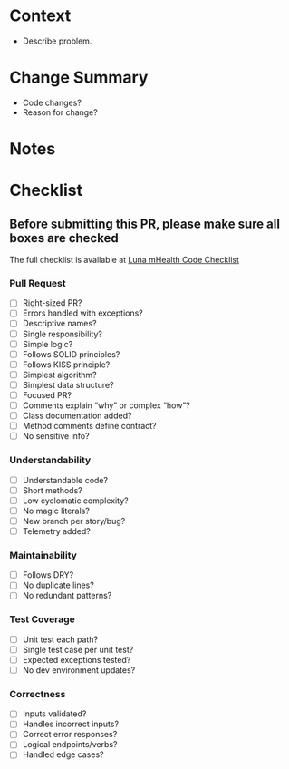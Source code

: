 # Context
- Describe problem.

# Change Summary
- Code changes?
- Reason for change?

# Notes

# Checklist

## Before submitting this PR, please make sure all boxes are checked
The full checklist is available at [Luna mHealth Code Checklist](https://docs.google.com/document/d/1uwLg5870LtvyxgchD7Cz7HWUYzQWyyVghyBRTG7YKMA/edit?usp=sharing)

### Pull Request
- [ ] Right-sized PR?
- [ ] Errors handled with exceptions?
- [ ] Descriptive names?
- [ ] Single responsibility?
- [ ] Simple logic?
- [ ] Follows SOLID principles?
- [ ] Follows KISS principle?
- [ ] Simplest algorithm?
- [ ] Simplest data structure?
- [ ] Focused PR?
- [ ] Comments explain “why” or complex “how”?
- [ ] Class documentation added?
- [ ] Method comments define contract?
- [ ] No sensitive info?

### Understandability
- [ ] Understandable code?
- [ ] Short methods?
- [ ] Low cyclomatic complexity?
- [ ] No magic literals?
- [ ] New branch per story/bug?
- [ ] Telemetry added?

### Maintainability
- [ ] Follows DRY?
- [ ] No duplicate lines?
- [ ] No redundant patterns?

### Test Coverage
- [ ] Unit test each path?
- [ ] Single test case per unit test?
- [ ] Expected exceptions tested?
- [ ] No dev environment updates?

### Correctness
  - [ ] Inputs validated?
  - [ ] Handles incorrect inputs?
  - [ ] Correct error responses?
  - [ ] Logical endpoints/verbs?
  - [ ] Handled edge cases?

